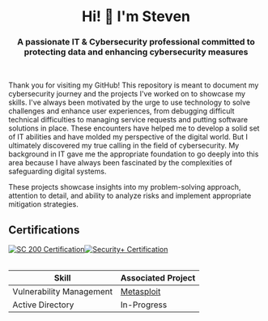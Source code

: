 <h1 align="center">Hi! 👋 I'm Steven</h1>
<h3 align="center">A passionate IT & Cybersecurity professional committed to protecting data and enhancing cybersecurity measures</h3>
 <br />

Thank you for visiting my GitHub! This repository is meant to document my cybersecurity journey and the projects I've worked on to showcase my skills. I've always been motivated by the urge to use technology to solve challenges and enhance user experiences, from debugging difficult technical difficulties to managing service requests and putting software solutions in place. These encounters have helped me to develop a solid set of IT abilities and have molded my perspective of the digital world. But I ultimately discovered my true calling in the field of cybersecurity. My background in IT gave me the appropriate foundation to go deeply into this area because I have always been fascinated by the complexities of safeguarding digital systems.

These projects showcase insights into my problem-solving approach, attention to detail, and ability to analyze risks and implement appropriate mitigation strategies.


## Certifications
<div style="display: inline-block;">
    <a href="https://learn.microsoft.com/en-us/users/stevennguyen-9849/credentials/6c3a0004dce2d373?ref=https%3A%2F%2Fwww.linkedin.com%2F">
        <img src="https://img.shields.io/badge/-SC%20200-0078D4?&style=for-the-badge&logo=Microsoft&logoColor=white" alt="SC 200 Certification" />
    </a>
</div><div style="display: inline-block;">
    <a href="https://www.credly.com/badges/51aedf61-04a0-4186-b0d9-7ff62951cc54/linked_in_profile">
        <img src="https://img.shields.io/badge/-Security%2B-EE4C2C?&style=for-the-badge&logo=CompTIA&logoColor=white" alt="Security+ Certification" />
    </a>
</div>

 <br />
 <br />

| Skill                                         | Associated Project         |
|-----------------------------------------------|----------------------------|
| Vulnerability Management                      | <a href="https://github.com/StevenNguyenCyber/Vulnerability-Management">Metasploit</a>|
| Active Directory                              | In-Progress                |




